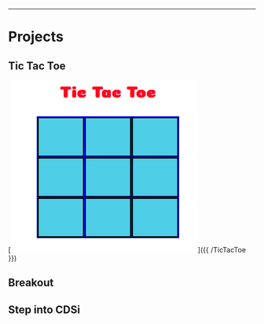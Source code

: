 ---


# Projects

## Tic Tac Toe

[![Tic-Tac-Toe](assets/img/Tic-Tac-Toe.png)]({{ /TicTacToe }})


## Breakout



## Step into CDSi

